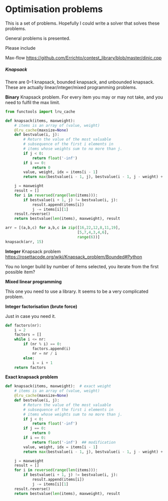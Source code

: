 # Optimisation problems

This is a set of problems. Hopefully I could write a solver that solves these problems.



General problems is presented.



Please include 

Max-flow https://github.com/Errichto/contest_library/blob/master/dinic.cpp



##### Knapsack

There are 0–1 knapsack, bounded knapsack, and unbounded knapsack. These are actually linear/integer/mixed programming problems. 

**Binary** Knapsack problem. For every item you may or may not take, and you need to fulfil the max limit.

```python
from functools import lru_cache

def knapsack(items, maxweight):
    # items is an array of (value, weight)
    @lru_cache(maxsize=None)
    def bestvalue(i, j):
        # Return the value of the most valuable 
        # subsequence of the first i elements in 
        # items whose weights sum to no more than j.
        if j < 0:
            return float('-inf')
        if i == 0:
            return 0
        value, weight, idx = items[i - 1]
        return max(bestvalue(i - 1, j), bestvalue(i - 1, j - weight) + value)

    j = maxweight
    result = []
    for i in reversed(range(len(items))):
        if bestvalue(i + 1, j) != bestvalue(i, j):
            result.append(items[i])
            j -= items[i][1]
    result.reverse()
    return bestvalue(len(items), maxweight), result

arr = [(a,b,c) for a,b,c in zip([16,22,12,8,11,19],
                                [5,7,4,3,4,6],
                                range(6))]
knapsack(arr, 15)
```



**Integer** Knapsack problem
https://rosettacode.org/wiki/Knapsack_problem/Bounded#Python

You no longer build by number of items selected, you iterate from the first possible item?



**Mixed linear programming**

This one you need to use a library. It seems to be a very complicated problem.



**Integer factorisation (brute force)**

Just in case you need it.

```python
def factors(nr):
    i = 2
    factors = []
    while i <= nr:
        if (nr % i) == 0:
            factors.append(i)
            nr = nr / i
        else:
            i = i + 1
    return factors
```



**Exact knapsack problem**

```python
def knapsack(items, maxweight):  # exact weight
    # items is an array of (value, weight)
    @lru_cache(maxsize=None)
    def bestvalue(i, j):
        # Return the value of the most valuable 
        # subsequence of the first i elements in 
        # items whose weights sum to no more than j.
        if j < 0:
            return float('-inf')
        if j == 0:
            return 0
        if i == 0:
            return float('-inf')  ## modification
        value, weight, idx = items[i - 1]
        return max(bestvalue(i - 1, j), bestvalue(i - 1, j - weight) + value)

    j = maxweight
    result = []
    for i in reversed(range(len(items))):
        if bestvalue(i + 1, j) != bestvalue(i, j):
            result.append(items[i])
            j -= items[i][1]
    result.reverse()
    return bestvalue(len(items), maxweight), result
```



